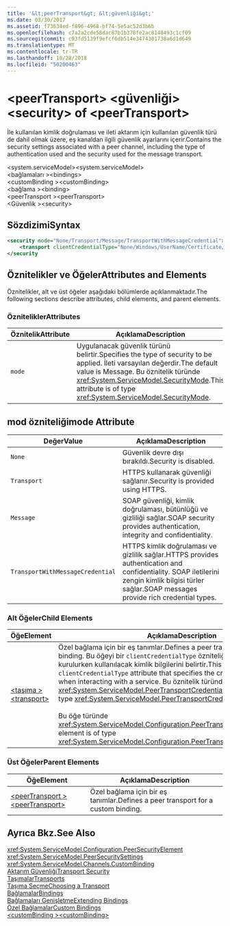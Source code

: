 ```yaml
---
title: '&lt;peerTransport&gt; &lt;güvenliği&gt;'
ms.date: 03/30/2017
ms.assetid: f73634ed-f896-4968-bf74-5e5ac52d3b6b
ms.openlocfilehash: c7a2a2cde58dac87b1b378fe2ac8148493c1cf09
ms.sourcegitcommit: c93fd5139f9efcf6db514e3474301738a6d1d649
ms.translationtype: MT
ms.contentlocale: tr-TR
ms.lasthandoff: 10/28/2018
ms.locfileid: "50200463"
---
```

# <a name="ltsecuritygt-of-ltpeertransportgt"></a><span data-ttu-id="5846f-102">&lt;peerTransport&gt; &lt;güvenliği&gt;</span><span class="sxs-lookup"><span data-stu-id="5846f-102">&lt;security&gt; of &lt;peerTransport&gt;</span></span>
<span data-ttu-id="5846f-103">İle kullanılan kimlik doğrulaması ve ileti aktarım için kullanılan güvenlik türü de dahil olmak üzere, eş kanaldan ilgili güvenlik ayarlarını içerir.</span><span class="sxs-lookup"><span data-stu-id="5846f-103">Contains the security settings associated with a peer channel, including the type of authentication used and the security used for the message transport.</span></span>  
  
 <span data-ttu-id="5846f-104">\<system.serviceModel></span><span class="sxs-lookup"><span data-stu-id="5846f-104">\<system.serviceModel></span></span>  
<span data-ttu-id="5846f-105">\<bağlamaları ></span><span class="sxs-lookup"><span data-stu-id="5846f-105">\<bindings></span></span>  
<span data-ttu-id="5846f-106">\<customBinding ></span><span class="sxs-lookup"><span data-stu-id="5846f-106">\<customBinding></span></span>  
<span data-ttu-id="5846f-107">\<bağlama ></span><span class="sxs-lookup"><span data-stu-id="5846f-107">\<binding></span></span>  
<span data-ttu-id="5846f-108">\<peerTransport ></span><span class="sxs-lookup"><span data-stu-id="5846f-108">\<peerTransport></span></span>  
<span data-ttu-id="5846f-109">\<Güvenlik ></span><span class="sxs-lookup"><span data-stu-id="5846f-109">\<security></span></span>  
  
## <a name="syntax"></a><span data-ttu-id="5846f-110">Sözdizimi</span><span class="sxs-lookup"><span data-stu-id="5846f-110">Syntax</span></span>  
  
```xml  
<security mode="None/Transport/Message/TransportWithMessageCredential">  
    <transport clientCredentialType="None/Windows/UserName/Certificate/CardSpace" />  
</security  
```  
  
## <a name="attributes-and-elements"></a><span data-ttu-id="5846f-111">Öznitelikler ve Öğeler</span><span class="sxs-lookup"><span data-stu-id="5846f-111">Attributes and Elements</span></span>  
 <span data-ttu-id="5846f-112">Öznitelikler, alt ve üst öğeler aşağıdaki bölümlerde açıklanmaktadır.</span><span class="sxs-lookup"><span data-stu-id="5846f-112">The following sections describe attributes, child elements, and parent elements.</span></span>  
  
### <a name="attributes"></a><span data-ttu-id="5846f-113">Öznitelikler</span><span class="sxs-lookup"><span data-stu-id="5846f-113">Attributes</span></span>  
  
|<span data-ttu-id="5846f-114">Öznitelik</span><span class="sxs-lookup"><span data-stu-id="5846f-114">Attribute</span></span>|<span data-ttu-id="5846f-115">Açıklama</span><span class="sxs-lookup"><span data-stu-id="5846f-115">Description</span></span>|  
|---------------|-----------------|  
|`mode`|<span data-ttu-id="5846f-116">Uygulanacak güvenlik türünü belirtir.</span><span class="sxs-lookup"><span data-stu-id="5846f-116">Specifies the type of security to be applied.</span></span> <span data-ttu-id="5846f-117">İleti varsayılan değerdir.</span><span class="sxs-lookup"><span data-stu-id="5846f-117">The default value is Message.</span></span> <span data-ttu-id="5846f-118">Bu öznitelik türünde <xref:System.ServiceModel.SecurityMode>.</span><span class="sxs-lookup"><span data-stu-id="5846f-118">This attribute is of type <xref:System.ServiceModel.SecurityMode>.</span></span>|  
  
## <a name="mode-attribute"></a><span data-ttu-id="5846f-119">mod özniteliği</span><span class="sxs-lookup"><span data-stu-id="5846f-119">mode Attribute</span></span>  
  
|<span data-ttu-id="5846f-120">Değer</span><span class="sxs-lookup"><span data-stu-id="5846f-120">Value</span></span>|<span data-ttu-id="5846f-121">Açıklama</span><span class="sxs-lookup"><span data-stu-id="5846f-121">Description</span></span>|  
|-----------|-----------------|  
|`None`|<span data-ttu-id="5846f-122">Güvenlik devre dışı bırakıldı.</span><span class="sxs-lookup"><span data-stu-id="5846f-122">Security is disabled.</span></span>|  
|`Transport`|<span data-ttu-id="5846f-123">HTTPS kullanarak güvenliği sağlanır.</span><span class="sxs-lookup"><span data-stu-id="5846f-123">Security is provided using HTTPS.</span></span>|  
|`Message`|<span data-ttu-id="5846f-124">SOAP güvenliği, kimlik doğrulaması, bütünlüğü ve gizliliği sağlar.</span><span class="sxs-lookup"><span data-stu-id="5846f-124">SOAP security provides authentication, integrity and confidentiality.</span></span>|  
|`TransportWithMessageCredential`|<span data-ttu-id="5846f-125">HTTPS kimlik doğrulaması ve gizlilik sağlar.</span><span class="sxs-lookup"><span data-stu-id="5846f-125">HTTPS provides authentication and confidentiality.</span></span> <span data-ttu-id="5846f-126">SOAP iletilerini zengin kimlik bilgisi türler sağlar.</span><span class="sxs-lookup"><span data-stu-id="5846f-126">SOAP messages provide rich credential types.</span></span>|  
  
### <a name="child-elements"></a><span data-ttu-id="5846f-127">Alt Öğeler</span><span class="sxs-lookup"><span data-stu-id="5846f-127">Child Elements</span></span>  
  
|<span data-ttu-id="5846f-128">Öğe</span><span class="sxs-lookup"><span data-stu-id="5846f-128">Element</span></span>|<span data-ttu-id="5846f-129">Açıklama</span><span class="sxs-lookup"><span data-stu-id="5846f-129">Description</span></span>|  
|-------------|-----------------|  
|[<span data-ttu-id="5846f-130">\<taşıma ></span><span class="sxs-lookup"><span data-stu-id="5846f-130">\<transport></span></span>](../../../../../docs/framework/configure-apps/file-schema/wcf/transport-of-peertransport.md)|<span data-ttu-id="5846f-131">Özel bağlama için bir eş tanımlar.</span><span class="sxs-lookup"><span data-stu-id="5846f-131">Defines a peer transport for a custom binding.</span></span> <span data-ttu-id="5846f-132">Bu öğeyi bir `clientCredentialType` özniteliği bir hizmetle etkileşim kurulurken kullanılacak kimlik bilgilerini belirtir.</span><span class="sxs-lookup"><span data-stu-id="5846f-132">This element has a `clientCredentialType` attribute that specifies the credentials to be used when interacting with a service.</span></span> <span data-ttu-id="5846f-133">Bu öznitelik türünde <xref:System.ServiceModel.PeerTransportCredentialType>.</span><span class="sxs-lookup"><span data-stu-id="5846f-133">This attribute is of type <xref:System.ServiceModel.PeerTransportCredentialType>.</span></span><br /><br /> <span data-ttu-id="5846f-134">Bu öğe türünde <xref:System.ServiceModel.Configuration.PeerTransportSecurityElement>.</span><span class="sxs-lookup"><span data-stu-id="5846f-134">This element is of type <xref:System.ServiceModel.Configuration.PeerTransportSecurityElement>.</span></span>|  
  
### <a name="parent-elements"></a><span data-ttu-id="5846f-135">Üst Öğeler</span><span class="sxs-lookup"><span data-stu-id="5846f-135">Parent Elements</span></span>  
  
|<span data-ttu-id="5846f-136">Öğe</span><span class="sxs-lookup"><span data-stu-id="5846f-136">Element</span></span>|<span data-ttu-id="5846f-137">Açıklama</span><span class="sxs-lookup"><span data-stu-id="5846f-137">Description</span></span>|  
|-------------|-----------------|  
|[<span data-ttu-id="5846f-138">\<peerTransport ></span><span class="sxs-lookup"><span data-stu-id="5846f-138">\<peerTransport></span></span>](../../../../../docs/framework/configure-apps/file-schema/wcf/peertransport.md)|<span data-ttu-id="5846f-139">Özel bağlama için bir eş tanımlar.</span><span class="sxs-lookup"><span data-stu-id="5846f-139">Defines a peer transport for a custom binding.</span></span>|  
  
## <a name="see-also"></a><span data-ttu-id="5846f-140">Ayrıca Bkz.</span><span class="sxs-lookup"><span data-stu-id="5846f-140">See Also</span></span>  
 <xref:System.ServiceModel.Configuration.PeerSecurityElement>  
 <xref:System.ServiceModel.PeerSecuritySettings>  
 <xref:System.ServiceModel.Channels.CustomBinding>  
 [<span data-ttu-id="5846f-141">Aktarım Güvenliği</span><span class="sxs-lookup"><span data-stu-id="5846f-141">Transport Security</span></span>](../../../../../docs/framework/wcf/feature-details/transport-security.md)  
 [<span data-ttu-id="5846f-142">Taşımalar</span><span class="sxs-lookup"><span data-stu-id="5846f-142">Transports</span></span>](../../../../../docs/framework/wcf/feature-details/transports.md)  
 [<span data-ttu-id="5846f-143">Taşıma Seçme</span><span class="sxs-lookup"><span data-stu-id="5846f-143">Choosing a Transport</span></span>](../../../../../docs/framework/wcf/feature-details/choosing-a-transport.md)  
 [<span data-ttu-id="5846f-144">Bağlamalar</span><span class="sxs-lookup"><span data-stu-id="5846f-144">Bindings</span></span>](../../../../../docs/framework/wcf/bindings.md)  
 [<span data-ttu-id="5846f-145">Bağlamaları Genişletme</span><span class="sxs-lookup"><span data-stu-id="5846f-145">Extending Bindings</span></span>](../../../../../docs/framework/wcf/extending/extending-bindings.md)  
 [<span data-ttu-id="5846f-146">Özel Bağlamalar</span><span class="sxs-lookup"><span data-stu-id="5846f-146">Custom Bindings</span></span>](../../../../../docs/framework/wcf/extending/custom-bindings.md)  
 [<span data-ttu-id="5846f-147">\<customBinding ></span><span class="sxs-lookup"><span data-stu-id="5846f-147">\<customBinding></span></span>](../../../../../docs/framework/configure-apps/file-schema/wcf/custombinding.md)
